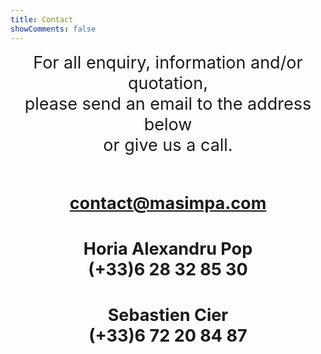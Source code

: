 ```yaml
---
title: Contact
showComments: false
---
```

<p style='margin:0cm;font-size:16px;text-align:center;'><span style="font-size:27px;">For all enquiry, information and/or quotation,</span></p>
<p style='margin:0cm;font-size:16px;text-align:center;'><span style="font-size:27px;">please send an email to the address below</span></p>
<p style='margin:0cm;font-size:16px;text-align:center;'><span style="font-size:27px;">or give us a call.</span></p>
<p style='margin:0cm;font-size:16px;'>&nbsp;</p>
<p style='margin:0cm;font-size:16px;'>&nbsp;</p>
<p style='margin:0cm;font-size:16px;text-align:center;'>&nbsp; &nbsp; &nbsp; &nbsp; &nbsp; &nbsp;&nbsp;</p>
<p style='margin:0cm;font-size:16px;text-align:center;'><strong><span style="font-size:27px;"><a href="mailto:contact@masimpa.com">contact@masimpa.com</a></span></strong></p>
<p style='margin:0cm;font-size:16px;'>&nbsp;</p>
<p style='margin:0cm;font-size:16px;text-align:justify;'>&nbsp;</p>
<p style='margin:0cm;font-size:16px;text-align:center;'><strong><span style="font-size:27px;">Horia Alexandru Pop</span></strong></p>
<p style='margin:0cm;font-size:16px;text-align:center;'><strong><span style="font-size:27px;">(+33)6 28 32 85 30</span></strong></p>
<p style='margin:0cm;font-size:16px;text-align:center;'>&nbsp;</p>
<p style='margin:0cm;font-size:16px;text-align:center;'>&nbsp;</p>
<p style='margin:0cm;font-size:16px;text-align:center;'><strong><span style="font-size:27px;">Sebastien Cier</span></strong></p>
<p style='margin:0cm;font-size:16px;text-align:center;'><strong><span style="font-size:27px;">(+33)6 72 20 84 87</span></strong></p>
<p style='margin:0cm;font-size:16px;text-align:center;'>&nbsp;</p>
